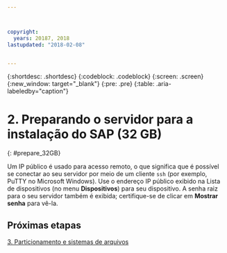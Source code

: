 ```yaml
---



copyright:
  years: 20187, 2018
lastupdated: "2018-02-08"


---
```


{:shortdesc: .shortdesc}
{:codeblock: .codeblock}
{:screen: .screen}
{:new_window: target="_blank"}
{:pre: .pre}
{:table: .aria-labeledby="caption"}

# 2. Preparando o servidor para a instalação do SAP (32 GB)
{: #prepare_32GB}

Um IP público é usado para acesso remoto, o que significa que é possível se conectar ao seu servidor por meio de um cliente `ssh` (por exemplo, PuTTY no Microsoft Windows). Use o endereço IP público exibido na Lista de dispositivos (no menu **Dispositivos**) para seu dispositivo. A senha raiz para o seu servidor também é exibida; certifique-se de clicar em **Mostrar senha** para vê-la.

## Próximas etapas

 [3. Particionamento e sistemas de arquivos](/docs/infrastructure/sap-netweaver-rhel-qrg/rhel-partition-32GB.html)

